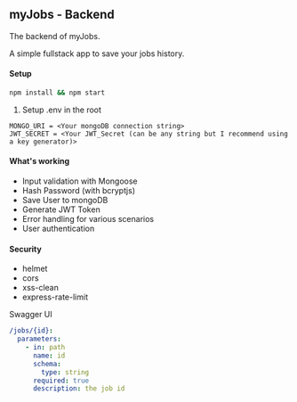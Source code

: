 ## myJobs - Backend
The backend of myJobs. 

A simple fullstack app to save your jobs history.

#### Setup

```bash
npm install && npm start
```

1. Setup .env in the root
```
MONGO_URI = <Your mongoDB connection string>
JWT_SECRET = <Your JWT_Secret (can be any string but I recommend using a key generator)>
```

#### What's working

- Input validation with Mongoose
- Hash Password (with bcryptjs)
- Save User to mongoDB
- Generate JWT Token
- Error handling for various scenarios
- User authentication

#### Security

- helmet
- cors
- xss-clean
- express-rate-limit

Swagger UI

```yaml
/jobs/{id}:
  parameters:
    - in: path
      name: id
      schema:
        type: string
      required: true
      description: the job id
```

